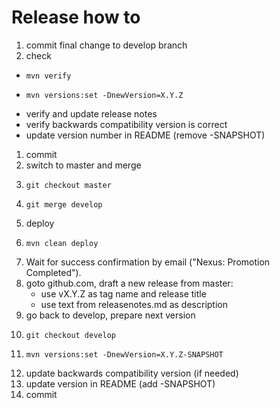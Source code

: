 
# Release how to
 
 1. commit final change to develop branch
 1. check
   * 
        ```
        mvn verify
        ```
   * 
        ```
        mvn versions:set -DnewVersion=X.Y.Z
        ```
   * verify and update release notes
   * verify backwards compatibility version is correct
   * update version number in README (remove -SNAPSHOT)
 1. commit
 1. switch to master and merge
   1. 
        ```
        git checkout master
        ```
   1. 
        ```
        git merge develop
        ```
 1. deploy
   1. 
        ```
        mvn clean deploy
        ```
   1. Wait for success confirmation by email ("Nexus: Promotion Completed").
 1. goto github.com, draft a new release from master:
    * use vX.Y.Z as tag name and release title
    * use text from releasenotes.md as description
 1. go back to develop, prepare next version
   1. 
        ```
 	    git checkout develop
 	    ```
   1. 
        ```
        mvn versions:set -DnewVersion=X.Y.Z-SNAPSHOT
        ```
   1. update backwards compatibility version (if needed)
   1. update version in README (add -SNAPSHOT)
 1. commit

